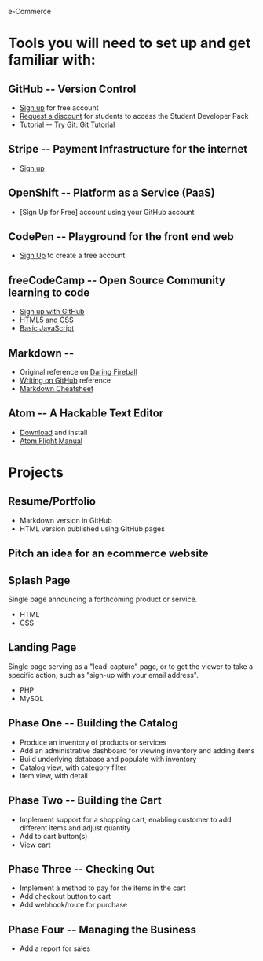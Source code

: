 e-Commerce



# Tools you will need to set up and get familiar with:

## GitHub -- Version Control

* [Sign up](https://github.com/) for free account
* [Request a discount](https://education.github.com/) for students to access the Student Developer Pack
* Tutorial -- [Try Git: Git Tutorial](https://try.github.io)

## Stripe -- Payment Infrastructure for the internet

* [Sign up](https://stripe.com/)

## OpenShift -- Platform as a Service (PaaS)

* [Sign Up for Free] account using your GitHub account

## CodePen -- Playground for the front end web

* [Sign Up](http://codepen.io/) to create a free account

## freeCodeCamp -- Open Source Community learning to code

* [Sign up with GitHub](https://www.freecodecamp.com/signin)
* [HTML5 and CSS](https://www.freecodecamp.com/challenges/say-hello-to-html-elements)
* [Basic JavaScript](https://www.freecodecamp.com/challenges/comment-your-javascript-code)

## Markdown -- 

* Original reference on [Daring Fireball](http://daringfireball.net/projects/markdown/)
* [Writing on GitHub](https://help.github.com/categories/writing-on-github/) reference
* [Markdown Cheatsheet](https://github.com/adam-p/markdown-here/wiki/Markdown-Cheatsheet)

## Atom -- A Hackable Text Editor

* [Download](https://atom.io/) and install 
* [Atom Flight Manual](http://flight-manual.atom.io/)

# Projects

## Resume/Portfolio

* Markdown version in GitHub
* HTML version published using GitHub pages

## Pitch an idea for an ecommerce website

## Splash Page

Single page announcing a forthcoming product or service. 

* HTML
* CSS

## Landing Page

Single page serving as a "lead-capture" page, or to get the viewer to take a specific action, such as "sign-up with your email address".

* PHP
* MySQL

## Phase One -- Building the Catalog

* Produce an inventory of products or services
* Add an administrative dashboard for viewing inventory and adding items
* Build underlying database and populate with inventory
* Catalog view, with category filter
* Item view, with detail

## Phase Two -- Building the Cart

* Implement support for a shopping cart, enabling customer to add different items and adjust quantity
* Add to cart button(s)
* View cart

## Phase Three -- Checking Out

* Implement a method to pay for the items in the cart
* Add checkout button to cart
* Add webhook/route for purchase

## Phase Four -- Managing the Business

* Add a report for sales
